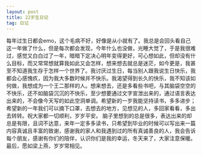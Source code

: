 ```yaml
---
layout: post
title: 22岁生日记
tag: 日记
---
```


每年过生日都会emo，这个毛病不好，好像是从小就有了。我总是会回头看自己这一年做了什么，但是每次都会发现，今年什么也没做，光睡大觉了，于是我很难过，感觉又白白过了一年，暗暗下定决心明年变得更好，可心想如此，但却没有什么目标，而又常常想就算我如此又会怎样，想来想去就总是迷茫，如今更是，我甚至不知道我生存于怎样一个世界了。我讨厌过生日，每当别人跟我说生日快乐，我都会心感愧疚，因为我大多数时候并不快乐。我渴望得到长久的快乐，我不知该如何做，我想成为一个王二那样的人。想来想去，还是多看些书吧，与其脑袋空空的不快乐，还不如脑袋沉沉的不快乐，至少想要通过文字宣泄出来的，通过语言表达出来的，不会像今天写的如此空洞单调。希望新的一岁我能坚持读书，多多进步；希望新的一年我们可以摘下口罩，去想去的地方，见想见的人，多回家看看，多出去转转。祝大家都一切顺利，岁岁平安。
脑子里想到的总是很多，表达出来的却总是有限，且词不达意，来年一定多多读书，只希望到毕业的时候可以写出来一篇内容真诚且丰富的致谢，感谢我的家人和我遇到过的所有真诚善良的人，我会告诉每个朋友，感谢有你们的陪伴，认识你们是我的幸运，冬天来了，大家注意保暖。最后，愿如梁上燕，岁岁常相见。